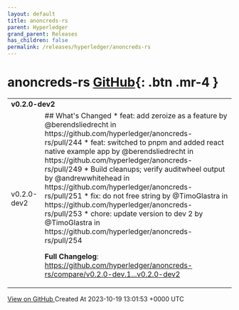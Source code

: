 ```yaml
---
layout: default
title: anoncreds-rs
parent: Hyperledger
grand_parent: Releases
has_children: false
permalink: /releases/hyperledger/anoncreds-rs
---
```


# anoncreds-rs <span class="fs-3 right-align">[GitHub](https://github.com/hyperledger/anoncreds-rs){: .btn .mr-4 }</span>


<div>
    <table>
        <tr>
            <td colspan="2">
                <b>
                    v0.2.0-dev2
                </b>
            </td>
        </tr>
        <tr>
            <td>
                <span class="chip">
                    v0.2.0-dev2
                </span>
            </td>
            <td>
                ## What's Changed
* feat: add zeroize as a feature by @berendsliedrecht in https://github.com/hyperledger/anoncreds-rs/pull/244
* feat: switched to pnpm and added react native example app by @berendsliedrecht in https://github.com/hyperledger/anoncreds-rs/pull/249
* Build cleanups; verify auditwheel output by @andrewwhitehead in https://github.com/hyperledger/anoncreds-rs/pull/251
* fix: do not free string by @TimoGlastra in https://github.com/hyperledger/anoncreds-rs/pull/253
* chore: update version to dev 2 by @TimoGlastra in https://github.com/hyperledger/anoncreds-rs/pull/254


**Full Changelog**: https://github.com/hyperledger/anoncreds-rs/compare/v0.2.0-dev.1...v0.2.0-dev2
            </td>
        </tr>
    </table>
    <a href="https://github.com/hyperledger/anoncreds-rs/releases/tag/v0.2.0-dev2" class=".btn">
        View on GitHub
    </a>
    <span class="right-align">
        Created At 2023-10-19 13:01:53 +0000 UTC
    </span>
</div>


